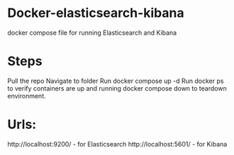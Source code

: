 # Docker-elasticsearch-kibana
docker compose file for running Elasticsearch and Kibana 

# Steps
Pull the repo
Navigate to folder
Run docker compose up -d
Run docker ps to verify containers are up and running
docker compose down to teardown environment.

# Urls:
http://localhost:9200/ - for Elasticsearch
http://localhost:5601/ - for Kibana

